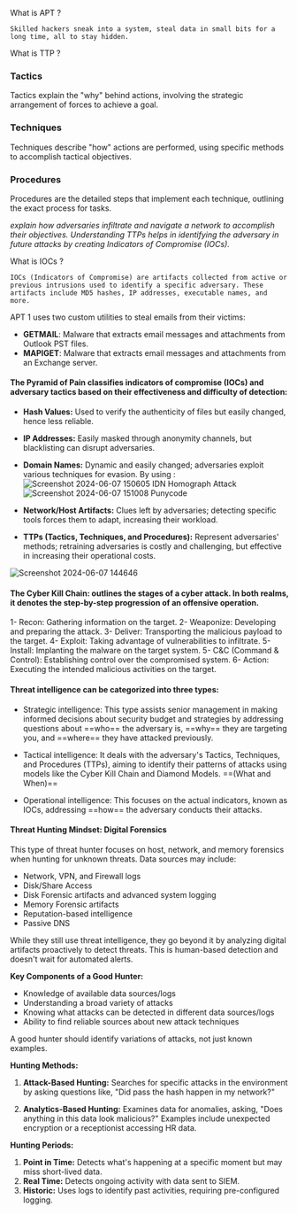 
What is APT ?

	Skilled hackers sneak into a system, steal data in small bits for a long time, all to stay hidden.


What is TTP ?

### Tactics

Tactics explain the "why" behind actions, involving the strategic arrangement of forces to achieve a goal.

### Techniques

Techniques describe "how" actions are performed, using specific methods to accomplish tactical objectives.

### Procedures

Procedures are the detailed steps that implement each technique, outlining the exact process for tasks.


*explain how adversaries infiltrate and navigate a network to accomplish their objectives. Understanding TTPs helps in identifying the adversary in future attacks by creating Indicators of Compromise (IOCs).*

What is IOCs ?

	IOCs (Indicators of Compromise) are artifacts collected from active or previous intrusions used to identify a specific adversary. These artifacts include MD5 hashes, IP addresses, executable names, and more.

APT 1 uses two custom utilities to steal emails from their victims:

- **GETMAIL**: Malware that extracts email messages and attachments from Outlook PST files.
- **MAPIGET**: Malware that extracts email messages and attachments from an Exchange server.


#### The Pyramid of Pain classifies indicators of compromise (IOCs) and adversary tactics based on their effectiveness and difficulty of detection:

- **Hash Values:** Used to verify the authenticity of files but easily changed, hence less reliable.
- **IP Addresses:** Easily masked through anonymity channels, but blacklisting can disrupt adversaries.
- **Domain Names:** Dynamic and easily changed; adversaries exploit various techniques for evasion. By using : 
![Screenshot 2024-06-07 150605](https://github.com/cyber6l/eCTHP/assets/131306259/01c033cd-6fdc-41fe-b316-86ec66f90db3)
 IDN Homograph Attack 
![Screenshot 2024-06-07 151008](https://github.com/cyber6l/eCTHP/assets/131306259/2fe1dc9d-8cb9-4efe-aad4-5043b98886e8)
  Punycode

- **Network/Host Artifacts:** Clues left by adversaries; detecting specific tools forces them to adapt, increasing their workload.
- **TTPs (Tactics, Techniques, and Procedures):** Represent adversaries' methods; retraining adversaries is costly and challenging, but effective in increasing their operational costs.

![Screenshot 2024-06-07 144646](https://github.com/cyber6l/eCTHP/assets/131306259/71d322d6-01c9-4053-b32c-2313199aafc3)


#### The Cyber Kill Chain: outlines the stages of a cyber attack. In both realms, it denotes the step-by-step progression of an offensive operation.

1- Recon: Gathering information on the target.
2- Weaponize: Developing and preparing the attack.
3- Deliver: Transporting the malicious payload to the target.
4- Exploit: Taking advantage of vulnerabilities to infiltrate.
5- Install: Implanting the malware on the target system.
5- C&C (Command & Control): Establishing control over the compromised system.
6- Action: Executing the intended malicious activities on the target.


#### Threat intelligence can be categorized into three types: 
- Strategic intelligence: This type assists senior management in making informed decisions about security budget and strategies by addressing questions about ==who== the adversary is, ==why== they are targeting you, and ==where== they have attacked previously.
    
- Tactical intelligence: It deals with the adversary's Tactics, Techniques, and Procedures (TTPs), aiming to identify their patterns of attacks using models like the Cyber Kill Chain and Diamond Models. ==(What and When)==
    
- Operational intelligence: This focuses on the actual indicators, known as IOCs, addressing ==how== the adversary conducts their attacks.

####  Threat Hunting Mindset: Digital Forensics
   This type of threat hunter focuses on host, network, and memory forensics when hunting for unknown threats. Data sources may include:

- Network, VPN, and Firewall logs
- Disk/Share Access
- Disk Forensic artifacts and advanced system logging
- Memory Forensic artifacts
- Reputation-based intelligence
- Passive DNS

While they still use threat intelligence, they go beyond it by analyzing digital artifacts proactively to detect threats. This is human-based detection and doesn't wait for automated alerts.

**Key Components of a Good Hunter:**

- Knowledge of available data sources/logs
- Understanding a broad variety of attacks
- Knowing what attacks can be detected in different data sources/logs
- Ability to find reliable sources about new attack techniques

A good hunter should identify variations of attacks, not just known examples.

**Hunting Methods:**

1. **Attack-Based Hunting:** Searches for specific attacks in the environment by asking questions like, "Did pass the hash happen in my network?"
    
2. **Analytics-Based Hunting:** Examines data for anomalies, asking, "Does anything in this data look malicious?" Examples include unexpected encryption or a receptionist accessing HR data.
    

**Hunting Periods:**

1. **Point in Time:** Detects what's happening at a specific moment but may miss short-lived data.
2. **Real Time:** Detects ongoing activity with data sent to SIEM.
3. **Historic:** Uses logs to identify past activities, requiring pre-configured logging.
